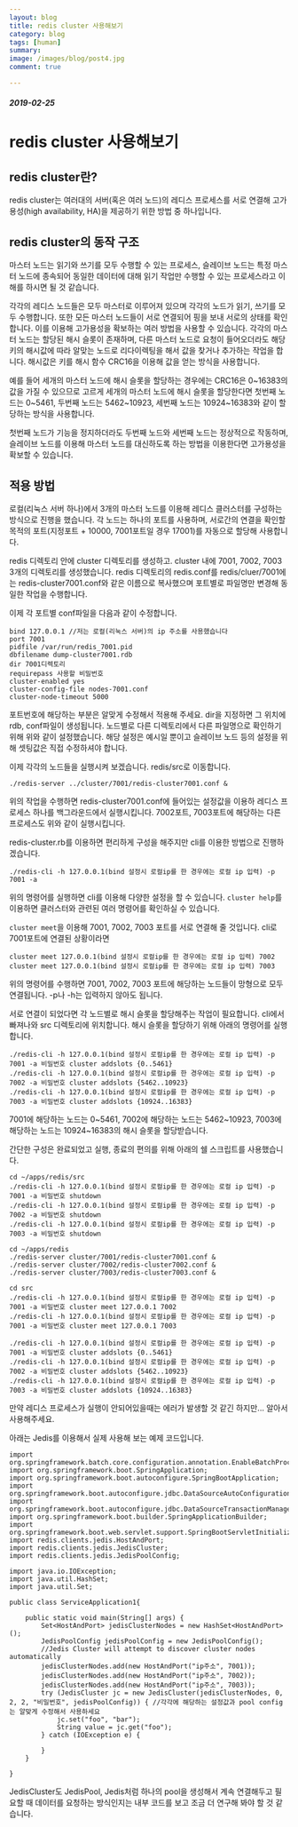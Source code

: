 ```yaml
---
layout: blog
title: redis cluster 사용해보기
category: blog
tags: [human]  
summary:
image: /images/blog/post4.jpg
comment: true

---
```

##### 2019-02-25


# redis cluster 사용해보기

## redis cluster란?
redis cluster는 여러대의 서버(혹은 여러 노드)의 레디스 프로세스를 서로 연결해 고가용성(high availability, HA)을 제공하기 위한 방법 중 하나입니다.

## redis cluster의 동작 구조
마스터 노드는 읽기와 쓰기를 모두 수행할 수 있는 프로세스, 슬레이브 노드는 특정 마스터 노드에 종속되어 동일한 데이터에 대해 읽기 작업만
수행할 수 있는 프로세스라고 이해를 하시면 될 것 같습니다.

각각의 레디스 노드들은 모두 마스터로 이루어져 있으며 각각의 노드가 읽기, 쓰기를 모두 수행합니다. 또한 모든 마스터 노드들이 서로 연결되어
핑을 보내 서로의 상태를 확인합니다. 이를 이용해 고가용성을 확보하는 여러 방법을 사용할 수 있습니다.
각각의 마스터 노드는 할당된 해시 슬롯이 존재하며, 다른 마스터 노드로 요청이 들어오더라도 해당 키의 해시값에 따라 알맞는 노드로 리다이렉팅을 해서
값을 찾거나 추가하는 작업을 합니다.
해시값은 키를 해시 함수 CRC16을 이용해 값을 얻는 방식을 사용합니다.

예를 들어 세개의 마스터 노드에 해시 슬롯을 할당하는 경우에는
CRC16은 0~16383의 값을 가질 수 있으므로 고르게 세개의 마스터 노드에 해시 슬롯을 할당한다면
첫번째 노드는 0~5461, 두번째 노드는 5462~10923, 세번째 노드는 10924~16383와 같이 할당하는 방식을 사용합니다.

첫번째 노드가 기능을 정지하더라도 두번째 노드와 세번째 노드는 정상적으로 작동하며, 슬레이브 노드를 이용해 마스터 노드를 대신하도록 하는 방법을 이용한다면
고가용성을 확보할 수 있습니다.

## 적용 방법
로컬(리눅스 서버 하나)에서 3개의 마스터 노드를 이용해 레디스 클러스터를 구성하는 방식으로 진행을 했습니다. 각 노드는 하나의 포트를 사용하며, 서로간의 연결을 확인할 목적의 포트(지정포트 + 10000, 7001포트일 경우 17001)를 자동으로 할당해 사용합니다.

redis 디렉토리 안에 cluster 디렉토리를 생성하고. cluster 내에 7001, 7002, 7003 3개의 디렉토리를 생성했습니다.
redis 디렉토리의 redis.conf를 redis/cluer/7001에는 redis-cluster7001.conf와 같은 이름으로 복사했으며 포트별로 파일명만 변경해 동일한 작업을 수행합니다.

이제 각 포트별 conf파일을 다음과 같이 수정합니다.
```
bind 127.0.0.1 //저는 로컬(리눅스 서버)의 ip 주소를 사용했습니다
port 7001
pidfile /var/run/redis_7001.pid
dbfilename dump-cluster7001.rdb
dir 7001디렉토리
requirepass 사용할 비밀번호
cluster-enabled yes
cluster-config-file nodes-7001.conf
cluster-node-timeout 5000
```
포트번호에 해당하는 부분은 알맞게 수정해서 적용해 주세요.
dir을 지정하면 그 위치에 rdb, conf파일이 생성됩니다. 노드별로 다른 디렉토리에서 다른 파일명으로 확인하기 위해 위와 같이 설정했습니다.
해당 설정은 예시일 뿐이고 슬레이브 노드 등의 설정을 위해 셋팅값은 직접 수정하셔야 합니다.

이제 각각의 노드들을 실행시켜 보겠습니다. redis/src로 이동합니다.
```
./redis-server ../cluster/7001/redis-cluster7001.conf &
```
위의 작업을 수행하면 redis-cluster7001.conf에 들어있는 설정값을 이용하 레디스 프로세스 하나를 백그라운드에서 실행시킵니다.
7002포트, 7003포트에 해당하는 다른 프로세스도 위와 같이 실행시킵니다.

redis-cluster.rb를 이용하면 편리하게 구성을 해주지만 cli를 이용한 방법으로 진행하겠습니다.

```
./redis-cli -h 127.0.0.1(bind 설정시 로컬ip를 한 경우에는 로컬 ip 입력) -p 7001 -a 
```
위의 명령어를 실행하면 cli를 이용해 다양한 설정을 할 수 있습니다. ```cluster help```를 이용하면 클러스터와 관련된 여러 명령어를 확인하실 수 있습니다.

```cluster meet```을 이용해 7001, 7002, 7003 포트를 서로 연결해 줄 것입니다. cli로 7001포트에 연결된 상황이라면
```
cluster meet 127.0.0.1(bind 설정시 로컬ip를 한 경우에는 로컬 ip 입력) 7002
cluster meet 127.0.0.1(bind 설정시 로컬ip를 한 경우에는 로컬 ip 입력) 7003
```
위의 명령어를 수행하면 7001, 7002, 7003 포트에 해당하는 노드들이 망형으로 모두 연결됩니다. -p나 -h는 입력하지 않아도 됩니다.

서로 연결이 되었다면 각 노드별로 해시 슬롯을 할당해주는 작업이 필요합니다. cli에서 빠져나와 src 디렉토리에 위치합니다.
해시 슬롯을 할당하기 위해 아래의 명령어를 실행합니다.
```
./redis-cli -h 127.0.0.1(bind 설정시 로컬ip를 한 경우에는 로컬 ip 입력) -p 7001 -a 비밀번호 cluster addslots {0..5461}
./redis-cli -h 127.0.0.1(bind 설정시 로컬ip를 한 경우에는 로컬 ip 입력) -p 7002 -a 비밀번호 cluster addslots {5462..10923}
./redis-cli -h 127.0.0.1(bind 설정시 로컬ip를 한 경우에는 로컬 ip 입력) -p 7003 -a 비밀번호 cluster addslots {10924..16383}
```
7001에 해당하는 노드는 0~5461, 7002에 해당하는 노드는 5462~10923, 7003에 해당하는 노드는 10924~16383의 해시 슬롯을 할당받습니다.

간단한 구성은 완료되었고 실행, 종료의 편의를 위해 아래의 쉘 스크립트를 사용했습니다.


```
cd ~/apps/redis/src
./redis-cli -h 127.0.0.1(bind 설정시 로컬ip를 한 경우에는 로컬 ip 입력) -p 7001 -a 비밀번호 shutdown
./redis-cli -h 127.0.0.1(bind 설정시 로컬ip를 한 경우에는 로컬 ip 입력) -p 7002 -a 비밀번호 shutdown
./redis-cli -h 127.0.0.1(bind 설정시 로컬ip를 한 경우에는 로컬 ip 입력) -p 7003 -a 비밀번호 shutdown

cd ~/apps/redis
./redis-server cluster/7001/redis-cluster7001.conf &
./redis-server cluster/7002/redis-cluster7002.conf &
./redis-server cluster/7003/redis-cluster7003.conf &

cd src
./redis-cli -h 127.0.0.1(bind 설정시 로컬ip를 한 경우에는 로컬 ip 입력) -p 7001 -a 비밀번호 cluster meet 127.0.0.1 7002
./redis-cli -h 127.0.0.1(bind 설정시 로컬ip를 한 경우에는 로컬 ip 입력) -p 7001 -a 비밀번호 cluster meet 127.0.0.1 7003

./redis-cli -h 127.0.0.1(bind 설정시 로컬ip를 한 경우에는 로컬 ip 입력) -p 7001 -a 비밀번호 cluster addslots {0..5461}
./redis-cli -h 127.0.0.1(bind 설정시 로컬ip를 한 경우에는 로컬 ip 입력) -p 7002 -a 비밀번호 cluster addslots {5462..10923}
./redis-cli -h 127.0.0.1(bind 설정시 로컬ip를 한 경우에는 로컬 ip 입력) -p 7003 -a 비밀번호 cluster addslots {10924..16383}
```
만약 레디스 프로세스가 실행이 안되어있을때는 에러가 발생할 것 같긴 하지만... 알아서 사용해주세요.

아래는 Jedis를 이용해서 실제 사용해 보는 예제 코드입니다.
```
import org.springframework.batch.core.configuration.annotation.EnableBatchProcessing;
import org.springframework.boot.SpringApplication;
import org.springframework.boot.autoconfigure.SpringBootApplication;
import org.springframework.boot.autoconfigure.jdbc.DataSourceAutoConfiguration;
import org.springframework.boot.autoconfigure.jdbc.DataSourceTransactionManagerAutoConfiguration;
import org.springframework.boot.builder.SpringApplicationBuilder;
import org.springframework.boot.web.servlet.support.SpringBootServletInitializer;
import redis.clients.jedis.HostAndPort;
import redis.clients.jedis.JedisCluster;
import redis.clients.jedis.JedisPoolConfig;

import java.io.IOException;
import java.util.HashSet;
import java.util.Set;

public class ServiceApplication1{

    public static void main(String[] args) {
		Set<HostAndPort> jedisClusterNodes = new HashSet<HostAndPort>();
		JedisPoolConfig jedisPoolConfig = new JedisPoolConfig();
		//Jedis Cluster will attempt to discover cluster nodes automatically
		jedisClusterNodes.add(new HostAndPort("ip주소", 7001));
		jedisClusterNodes.add(new HostAndPort("ip주소", 7002));
		jedisClusterNodes.add(new HostAndPort("ip주소", 7003));
		try (JedisCluster jc = new JedisCluster(jedisClusterNodes, 0, 2, 2, "비밀번호", jedisPoolConfig)) { //각각에 해당하는 설정값과 pool config는 알맞게 수정해서 사용하세요
			jc.set("foo", "bar");
			String value = jc.get("foo");
		} catch (IOException e) {

		}
	}

}
```

JedisCluster도 JedisPool, Jedis처럼 하나의 pool을 생성해서 계속 연결해두고 필요할 때 데이터를 요청하는 방식인지는 내부 코드를 보고 조금 더 연구해 봐야 할 것 같습니다.
